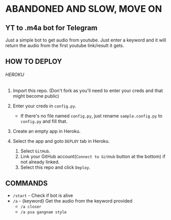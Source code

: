 # ABANDONED AND SLOW, MOVE ON
## YT to .m4a bot for Telegram
Just a simple bot to get audio from youtube. Just enter a keyword and it will return the audio from the first youtube link/result it gets.

## HOW TO DEPLOY
###### HEROKU
1. Import this repo. (Don't fork as you'll need to enter your creds and that might become public)
1. Enter your creds in `config.py`.
    - If there's no file named `config.py`, just rename `sample.config.py` to `config.py` and fill that.

1. Create an empty app in Heroku.
1. Select the app and goto `DEPLOY` tab in Heroku.
    1. Select `GitHub`.
    1. Link your GitHub account(`Connect to GitHub` button at the bottom) if not already linked.
    1. Select this repo and click `Deploy`.
## COMMANDS
- `/start` - Check if bot is alive
- `/a` - {keyword} Get the audio from the keyword provided
    - `/a closer`
    - `/a psa gangnam style`
